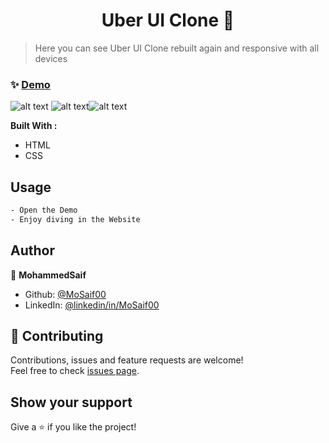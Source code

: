 <h1 align="center">Uber UI Clone  👋</h1>


> Here you can see Uber UI Clone rebuilt again and responsive with all devices 

### ✨ [Demo](https://mosaif00.github.io/Uber-UI-Clone/)

![alt text](screen1.gif)
![alt text](screen2.gif)![alt text](screen3.gif)

**Built With :**
  - HTML
  - CSS


## Usage

```sh
- Open the Demo 
- Enjoy diving in the Website
```

## Author

👤 **MohammedSaif**

- Github: [@MoSaif00](https://github.com/MoSaif00)
- LinkedIn: [@linkedin\/in\/MoSaif00](https://linkedin.com/in/linkedin/in/MoSaif00)

## 🤝 Contributing

Contributions, issues and feature requests are welcome!<br />Feel free to check [issues page](https://github.com/MoSaif00/Uber-UI-Clone/issues).

## Show your support

Give a ⭐️  if you like the project!




